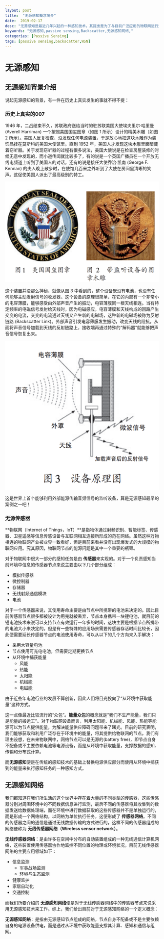 ```yaml
---
layout: post
title:  "无源感知概念简介"
date:  2019-02-17
desc: "无源感知是最近几年兴起的一种感知技术，其提出是为了与目前广泛应用的物联网进行连接。今天就一些简单的无源感知的概念来简单介绍下"
keywords: "无源感知,passive sensing,Backscatter,无源感知网络,"
categories: [Passive Sensing]
tags: [passive sensing,backscatter,WSN]
---
```

# 无源感知

## 无源感知背景介绍

说起无源感知的背景，有一件在历史上真实发生的事就不得不提：

### 历史上真实的007

1946 年，二战结束不久，苏联政府送给当时的驻苏联美国大使埃夫里尔·哈里曼 (Averell Harriman) 一个按照美国国玺图章（如图 1 所示）设计的精美木雕（如图 2 所示）。美国人反复检查，没发现任何电源装置，于是放心地把这块木雕作为装饰品挂在莫斯科的美国大使馆里。直到 1952 年，美国人才发现这块木雕里面暗藏着窃听器。关于发现窃听器的过程有很多说法，美国大使说是在检查房屋装修的时候无意中发现的，而小道传闻就比较多了，有的说是一个英国广播员在一个开放无线电频道上听到了美国人的对话，还有的说是接任大使乔治·凯南 (George F. Kennan) 的夫人晚上散步时，在使馆几百米之外听到了大使在房间里清晰的笑声。这促使美国人派出了最高级别的特工。

![图1图2](/assets/images/2019/2019-02/1.png)

这个装置并没那么神秘，就像从图 3 中看到的，整个设备既没有电池，也没有任何能够主动发射信号的收发器。这个设备的原理很简单，在它的内部有一个非常小的电容薄膜，能够感受由外部声音产生的振动，电容薄膜同一根天线相连。当有特定频率的电磁信号发射给天线时，因为电磁感应，电容薄膜和天线构成的回路产生交变的电流，交变的电流通过天线又产生新的电磁场，这种新的电磁场被称为反射链路 (Backscatter Link)。外部声音引发电容薄膜发生振动，改变天线的阻抗，从而将声音信号加载到天线的反射链路上，接收端再通过特殊的“解码器”就能够把声音信号恢复出来。

![图3](/assets/images/2019/2019-02/2.png)

这是世界上首个能够利用外部能源传输音频信号的监听设备，算是无源感知最早的案例之一吧！

### 无源传感器

**物联网（Internet of Things，IoT）**是指物体通过射频识别、智能标签、传感器、卫星遥感等信息传感设备与互联网相互连接所形成的范在网络。虽然这种万物相连的物联网产业被业界一致看好，但是目前来看并没有出现爆发式的大规模的物联网应用。究其原因，物联网节点的能源问题是其中一个重要的瓶颈。

对于物联网中很大一部分的感知任务是由 **传感器**来实现的。对于一个负责感知当前环境中信息的传感器节点来说主要由以下几个部分组成：

- 模拟传感器
- 微控制器
- 存储器
- 无线射频通信模块
- 电池 

对于一个传感器来说，其使用寿命主要是由节点中所携带的电池来决定的。因此目前传感器节点很多都被设计为用完就被丢弃，节点本身携带一块锂电池，就目前的锂电池技术来说可以支持节点有效运行一年多的时间，这块主要是根据节点所携带的电池大小来决定的。但是有一些特殊的应用场景需要传感器存活时间比较长，因此便需要延长传感器节点的电池使用寿命，可以从以下的几个方向来入手解决：

- 采用大容量电池
- 节点使用可充电电池，但需要定期更换节点
- 从环境中捕获能量
    - 风能
    - 热能
    - 太阳能
    - 机械能
    - 电磁能

由于近些年电池行业的发展不算创新，因此人们将目光投向了“从环境中获取能量”这种方式。

这一点像最近比较流行的“众包”。**能量众包**的概念就是“我们不生产能量，我们只是能量的搬运工”。对于物联网设备而言，利用太阳能、机械能、风能、热能等能源可以为节点提供能量，为解决能量供应障碍问题带来了曙光。目前的研究表明，我们能够获取和利用广泛存在于环境中的能量，将其提供给物联网的节点。我们有理由设想，在未来物联网中，网络节点可以是无源的(battery free)，即节点自身不配备或不主要依赖电池等电源设备，而是从环境中获取能量，支撑数据的感知、传输和分布式计算。

而**无源感知**便是在传统的感知技术的基础上替换电源供应部分而使用从环境中捕获到的能量来执行感知任务的一种感知方式。

## 无源感知网络

我们都知道在我们所生活的这个世界中存在着大量的不同类型的传感器，这些传感器分别对周围环境中的不同数据信息进行监测，最后不同的传感器将其收集到的数据发送给数据处理端，而在环境中进行数据获取的这些传感器并不是单独运行的，而是形成一个网络结构，以网络为单位执行任务，这便形成了 **传感器网络**。不同的传感器之间的通信是通过无线数据传输的方式进行的，这样不同的传感器组成的网络便称为 **无线传感器网络（Wireless sensor network）**。

**无线传感器网络**：是由许多在空间中分布的自动装置组成的一种无线通信计算机网络，这些装置使用传感器协作地监控不同位置的物理或环境状况。目前无线传感器网络的主要应用领域如下：

- 信息监测
    - 军事战场监测
    - 环境与生态监测
- 健康监护
- 家居自动化
- 交通控制

而我们所要介绍的 **无源感知网络**便是对于无线传感器网络中的传感器节点来说采用无源感知技术来工作。综上，我们给出目前对于无源感知网络的一个定义概念：

**无源感知网络**：是指由无源感知节点组成的网络，节点自身不配备或不是主要依赖自身的电源设备供电，而是通过从环境中获取能量支撑其计算、感知和通信与组网。
